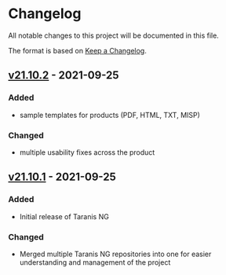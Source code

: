 # Changelog

All notable changes to this project will be documented in this file.

The format is based on [Keep a Changelog](https://keepachangelog.com/en/1.0.0/).

## [v21.10.2] - 2021-09-25
### Added
- sample templates for products (PDF, HTML, TXT, MISP)

### Changed
- multiple usability fixes across the product

## [v21.10.1] - 2021-09-25
### Added
- Initial release of Taranis NG

### Changed
- Merged multiple Taranis NG repositories into one for easier understanding and management of the project


[v21.10.2]: https://github.com/SK-CERT/Taranis-NG/releases/tag/v21.10.2
[v21.10.1]: https://github.com/SK-CERT/Taranis-NG/releases/tag/v21.10.1
